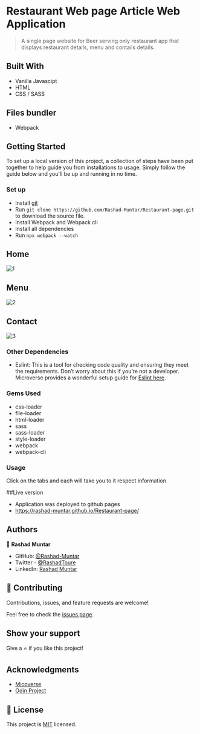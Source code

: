 # Restaurant Web page Article Web Application

> A single page website for Beer serving only restaurant app that displays restaurant details, menu and contails details.

## Built With
- Vanilla Javascipt
- HTML
- CSS / SASS

## Files bundler
- Webpack

## Getting Started
To set up a local version of this project, a collection of steps have been put together to help guide you from installations to usage. 
Simply follow the guide below and you'll be up and running in no time.

### Set up

- Install [git](https://git-scm.com/downloads)
- Run `git clone https://github.com/Rashad-Muntar/Restaurant-page.git` to download the source file.
- Install Webpack and Webpack cli
- Install all dependencies
- Run `npx webpack --watch`

## Home

![1](https://user-images.githubusercontent.com/58520480/120074773-fa77a980-c08d-11eb-8196-0a056b1188d2.png)

## Menu

![2](https://user-images.githubusercontent.com/58520480/120074795-167b4b00-c08e-11eb-8dc2-d1ae07f886da.png)

## Contact
![3](https://user-images.githubusercontent.com/58520480/120074817-2eeb6580-c08e-11eb-99e9-7a2ab67c3900.png)


### Other Dependencies

- Eslint: This is a tool for checking code quality and ensuring they meet the requirements. Don’t worry about this if you’re not a developer. Microverse provides a wonderful setup guide for [Eslint here](https://eslint.org/).

### Gems Used
- css-loader
- file-loader
- html-loader
- sass
- sass-loader
- style-loader
- webpack
- webpack-cli


### Usage
Click on the tabs and each will take you to it respect information


##Live version
- Application was deployed to github pages
- https://rashad-muntar.github.io/Restaurant-page/

## Authors

👤 **Rashad Muntar**

- GitHub: [@Rashad-Muntar](https://github.com/Rashad-Muntar)
- Twitter - [@RashadToure](https://twitter.com/RashadToure)
- LinkedIn: [Rashad Muntar](https://www.linkedin.com/in/rashad-muntar/)

## 🤝 Contributing

Contributions, issues, and feature requests are welcome!

Feel free to check the [issues page](https://github.com/Rashad-Muntar/Restaurant-page/issues).

## Show your support

Give a ⭐️ if you like this project!

## Acknowledgments

- [Micoverse](https://microverse.org)
- [Odin Project](https://www.theodinproject.com/paths/full-stack-javascript/courses/javascript/lessons/restaurant-page)


## 📝 License

This project is [MIT](https://github.com/Rashad-Muntar/Restaurant-page/blob/app_logic/LICENSE) licensed.

